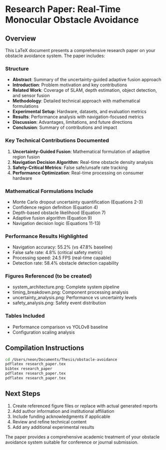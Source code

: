 # Research Paper: Real-Time Monocular Obstacle Avoidance

## Overview

This LaTeX document presents a comprehensive research paper on your obstacle avoidance system. The paper includes:

### Structure

- **Abstract**: Summary of the uncertainty-guided adaptive fusion approach
- **Introduction**: Problem motivation and key contributions
- **Related Work**: Coverage of SLAM, depth estimation, object detection, and sensor fusion
- **Methodology**: Detailed technical approach with mathematical formulations
- **Experimental Setup**: Hardware, datasets, and evaluation metrics
- **Results**: Performance analysis with navigation-focused metrics
- **Discussion**: Advantages, limitations, and future directions
- **Conclusion**: Summary of contributions and impact

### Key Technical Contributions Documented

1. **Uncertainty-Guided Fusion**: Mathematical formulation of adaptive region fusion
2. **Navigation Decision Algorithm**: Real-time obstacle density analysis
3. **Safety-Critical Metrics**: False safe/unsafe rate tracking
4. **Performance Optimization**: Real-time processing on consumer hardware

### Mathematical Formulations Include

- Monte Carlo dropout uncertainty quantification (Equations 2-3)
- Confidence region definition (Equation 4)
- Depth-based obstacle likelihood (Equation 7)
- Adaptive fusion algorithm (Equation 9)
- Navigation decision logic (Equations 11-13)

### Performance Results Highlighted

- Navigation accuracy: 55.2% (vs 47.8% baseline)
- False safe rate: 4.8% (critical safety metric)
- Processing speed: 24.5 FPS (real-time capable)
- Detection rate: 58.4% obstacle detection capability

### Figures Referenced (to be created)

- system_architecture.png: Complete system pipeline
- timing_breakdown.png: Component processing analysis
- uncertainty_analysis.png: Performance vs uncertainty levels
- safety_analysis.png: Safety event distribution

### Tables Included

- Performance comparison vs YOLOv8 baseline
- Configuration scaling analysis

## Compilation Instructions

```bash
cd /Users/neon/Documents/Thesis/obstacle-avoidance
pdflatex research_paper.tex
bibtex research_paper
pdflatex research_paper.tex
pdflatex research_paper.tex
```

## Next Steps

1. Create referenced figure files or replace with actual generated reports
2. Add author information and institutional affiliation
3. Include funding acknowledgments if applicable
4. Review and refine technical content
5. Add any additional experimental results

The paper provides a comprehensive academic treatment of your obstacle avoidance system suitable for conference or journal submission.
